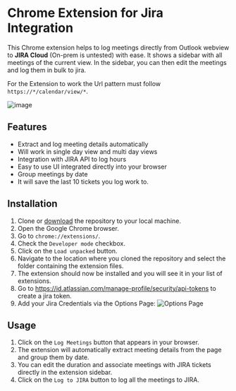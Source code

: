 # Chrome Extension for Jira Integration

This Chrome extension helps to log meetings directly from Outlook webview to **JIRA Cloud** (On-prem is untested) with ease. It shows a sidebar with all meetings of the current view. In the sidebar, you can then edit the meetings and log them in bulk to jira.

For the Extension to work the Url pattern must follow `https://*/calendar/view/*`.

![image](https://github.com/frappierer/outlook_web_jira_logger/assets/4376185/d3a3690f-333d-4537-bf41-1da778b9bcdc)


## Features

- Extract and log meeting details automatically
- Will work in single day view and multi day views
- Integration with JIRA API to log hours
- Easy to use UI integrated directly into your browser
- Group meetings by date
- It will save the last 10 tickets you log work to.

## Installation

1. Clone or [download](https://github.com/frappierer/outlook_web_jira_logger/archive/refs/heads/main.zip) the repository to your local machine.
2. Open the Google Chrome browser.
3. Go to `chrome://extensions/`.
4. Check the `Developer mode` checkbox.
5. Click on the `Load unpacked` button.
6. Navigate to the location where you cloned the repository and select the folder containing the extension files.
7. The extension should now be installed and you will see it in your list of extensions.
8. Go to https://id.atlassian.com/manage-profile/security/api-tokens to create a jira token.
9. Add your Jira Credentials via the Options Page: ![Options Page](https://github.com/frappierer/outlook_web_jira_logger/assets/4376185/45ada6d0-609e-425a-a312-3fafbbfa7922)


## Usage

1. Click on the `Log Meetings` button that appears in your browser.
2. The extension will automatically extract meeting details from the page and group them by date.
3. You can edit the duration and associate meetings with JIRA tickets directly in the extension sidebar.
4. Click on the `Log to JIRA` button to log all the meetings to JIRA.

